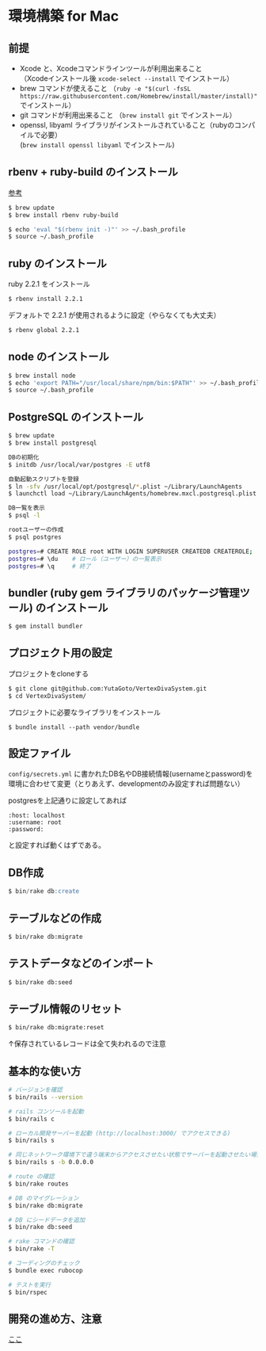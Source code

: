 # 環境構築 for Mac

## 前提
- Xcode と、Xcodeコマンドラインツールが利用出来ること<br>
  （Xcodeインストール後 `xcode-select --install` でインストール）
- brew コマンドが使えること
  （`ruby -e "$(curl -fsSL https://raw.githubusercontent.com/Homebrew/install/master/install)"` でインストール）
- git コマンドが利用出来ること
  （`brew install git` でインストール）
- openssl, libyaml ライブラリがインストールされていること（rubyのコンパイルで必要）<br>
  (`brew install openssl libyaml` でインストール)

## rbenv + ruby-build のインストール

[参考](http://dev.classmethod.jp/server-side/language/build-ruby-environment-by-rbenv/)

```sh
$ brew update
$ brew install rbenv ruby-build

$ echo 'eval "$(rbenv init -)"' >> ~/.bash_profile
$ source ~/.bash_profile
```

## ruby のインストール

ruby 2.2.1 をインストール

```sh
$ rbenv install 2.2.1
```

デフォルトで 2.2.1 が使用されるように設定（やらなくても大丈夫）

```sh
$ rbenv global 2.2.1
```
## node のインストール

```sh
$ brew install node
$ echo 'export PATH="/usr/local/share/npm/bin:$PATH"' >> ~/.bash_profile
$ source ~/.bash_profile
```
## PostgreSQL のインストール

```sh
$ brew update
$ brew install postgresql

DBの初期化
$ initdb /usr/local/var/postgres -E utf8

自動起動スクリプトを登録
$ ln -sfv /usr/local/opt/postgresql/*.plist ~/Library/LaunchAgents
$ launchctl load ~/Library/LaunchAgents/homebrew.mxcl.postgresql.plist

DB一覧を表示
$ psql -l

rootユーザーの作成
$ psql postgres

postgres=# CREATE ROLE root WITH LOGIN SUPERUSER CREATEDB CREATEROLE;
postgres=# \du    # ロール（ユーザー）の一覧表示
postgres=# \q     # 終了
```

## bundler (ruby gem ライブラリのパッケージ管理ツール) のインストール

```sh
$ gem install bundler
```

## プロジェクト用の設定

プロジェクトをcloneする

```sh
$ git clone git@github.com:YutaGoto/VertexDivaSystem.git
$ cd VertexDivaSystem/
```

プロジェクトに必要なライブラリをインストール

```
$ bundle install --path vendor/bundle
```

## 設定ファイル

`config/secrets.yml` に書かれたDB名やDB接続情報(usernameとpassword)を環境に合わせて変更（とりあえず、developmentのみ設定すれば問題ない）

postgresを上記通りに設定してあれば
```
:host: localhost
:username: root
:password:
```
と設定すれば動くはずである。

## DB作成

```sql
$ bin/rake db:create
```

## テーブルなどの作成

```sh
$ bin/rake db:migrate
```

## テストデータなどのインポート

```sh
$ bin/rake db:seed
```

## テーブル情報のリセット

```sh
$ bin/rake db:migrate:reset
```

↑保存されているレコードは全て失われるので注意

## 基本的な使い方

```sh
# バージョンを確認
$ bin/rails --version

# rails コンソールを起動
$ bin/rails c

# ローカル開発サーバーを起動 (http://localhost:3000/ でアクセスできる)
$ bin/rails s

# 同じネットワーク環境下で違う端末からアクセスさせたい状態でサーバーを起動させたい場合
$ bin/rails s -b 0.0.0.0

# route の確認
$ bin/rake routes

# DB のマイグレーション
$ bin/rake db:migrate

# DB にシードデータを追加
$ bin/rake db:seed

# rake コマンドの確認
$ bin/rake -T

# コーディングのチェック
$ bundle exec rubocop

# テストを実行
$ bin/rspec
```

## 開発の進め方、注意
[ここ](development.md)



